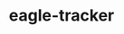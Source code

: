 ---
layout: home

title: eagle-tracker
titleTemplate: 埋点

hero:
  name: eagle-tracker
  text: 前端监控SDK 错误 & 性能 & 资源 & 用户行为
  actions:
    - theme: brand
      text: 快速开始
      link: /guide/start

features:
  - title: 清晰的测试信息
    details: 在开发阶段，提供完善、清晰的控制台信息，帮助你更好地掌握SDK的行为
    icon: ⚡
  - title: 支持Vue3
    details: 提供了Vue版本的SDK，更好地配合Vue使用
    icon: 🎉
  - title: 自定义埋点
    details: 提供简单、清晰、易用的API，支持用户自定义埋点，满足个性化需求
    icon: ✨
  - title: 错误监控
    details: 对各种可能的错误提供全面的监控，同时提供生命周期，随时把控错误。
    icon: 👓
---